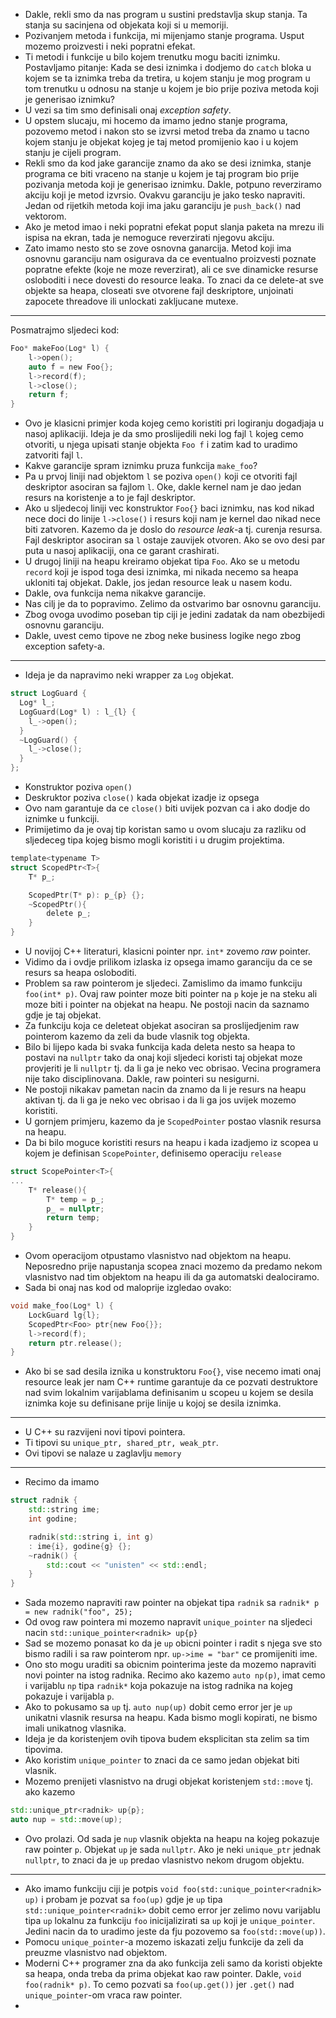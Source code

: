 - Dakle, rekli smo da nas program u sustini predstavlja skup stanja. Ta stanja su sacinjena od objekata koji si u memoriji.
- Pozivanjem metoda i funkcija, mi mijenjamo stanje programa. Usput mozemo proizvesti i neki popratni efekat.
- Ti metodi i funkcije u bilo kojem trenutku mogu baciti iznimku. Postavljamo pitanje: Kada se desi iznimka i dodjemo do `catch` bloka u kojem se ta iznimka treba da tretira, u kojem stanju je mog program u tom trenutku u odnosu na stanje u kojem je bio prije poziva metoda koji je generisao iznimku?
- U vezi sa tim smo definisali onaj *exception safety*.
- U opstem slucaju, mi hocemo da imamo jedno stanje programa, pozovemo metod i nakon sto se izvrsi metod treba da znamo u tacno kojem stanju je objekat kojeg je taj metod promijenio kao i u kojem stanju je cijeli program.
- Rekli smo da kod jake garancije znamo da ako se desi iznimka, stanje programa ce biti vraceno na stanje u kojem je taj program bio prije pozivanja metoda koji je generisao iznimku. Dakle, potpuno reverziramo akciju koji je metod izvrsio. Ovakvu garanciju je jako tesko napraviti. Jedan od rijetkih metoda koji ima jaku garanciju je `push_back()` nad vektorom.
- Ako je metod imao i neki popratni efekat poput slanja paketa na mrezu ili ispisa na ekran, tada je nemoguce reverzirati njegovu akciju.
- Zato imamo nesto sto se zove osnovna ganarcija. Metod koji ima osnovnu garanciju nam osigurava da ce eventualno proizvesti poznate popratne efekte (koje ne moze reverzirat), ali ce sve dinamicke resurse osloboditi i nece dovesti do resource leaka. To znaci da ce delete-at sve objekte sa heapa, closeati sve otvorene fajl deskriptore, unjoinati zapocete threadove ili unlockati zakljucane mutexe.

---

Posmatrajmo sljedeci kod:

```c
Foo* makeFoo(Log* l) {
	l->open();
	auto f = new Foo{};
	l->record(f);
	l->close();
	return f;
}
```

- Ovo je klasicni primjer koda kojeg cemo koristiti pri logiranju dogadjaja u nasoj aplikaciji. Ideja je da smo proslijedili neki log fajl `l` kojeg cemo otvoriti, u njega upisati stanje objekta `Foo f` i zatim kad to uradimo zatvoriti fajl `l`.
- Kakve garancije spram iznimku pruza funkcija `make_foo`?
- Pa u prvoj liniji nad objektom `l` se poziva `open()` koji ce otvoriti fajl deskriptor asociran sa fajlom `l`. Oke, dakle kernel nam je dao jedan resurs na koristenje a to je fajl deskriptor.
- Ako u sljedecoj liniji vec konstruktor `Foo{}` baci iznimku, nas kod nikad nece doci do linije `l->close()` i resurs koji nam je kernel dao nikad nece biti zatvoren. Kazemo da je doslo do *resource leak*-a tj. curenja resursa. Fajl deskriptor asociran sa `l` ostaje zauvijek otvoren. Ako se ovo desi par puta u nasoj aplikaciji, ona ce garant crashirati.
- U drugoj liniji na heapu kreiramo objekat tipa `Foo`. Ako se u metodu `record` koji je ispod toga desi iznimka, mi nikada necemo sa heapa ukloniti taj objekat. Dakle, jos jedan resource leak u nasem kodu.
- Dakle, ova funkcija nema nikakve garancije.
- Nas cilj je da to popravimo. Zelimo da ostvarimo bar osnovnu garanciju.
- Zbog ovoga uvodimo poseban tip ciji je jedini zadatak da nam obezbijedi osnovnu garanciju.
- Dakle, uvest cemo tipove ne zbog neke business logike nego zbog exception safety-a.
---
- Ideja je da napravimo neki wrapper za `Log` objekat.

```c
struct LogGuard {
  Log* l_;
  LogGuard(Log* l) : l_{l} { 
    l_->open(); 
  }
  ~LogGuard() { 
    l_->close(); 
  }
};
```

- Konstruktor poziva `open()`
- Deskruktor poziva `close()` kada objekat izadje iz opsega
- Ovo nam garantuje da ce `close()` biti uvijek pozvan ca i ako dodje do iznimke u funkciji.
- Primijetimo da je ovaj tip koristan samo u ovom slucaju za razliku od sljedeceg tipa kojeg bismo mogli koristiti i u drugim projektima.

```c
template<typename T>
struct ScopedPtr<T>{
	T* p_;

	ScopedPtr(T* p): p_{p} {};
	~ScopedPtr(){
		delete p_;
	}
}
```

- U novijoj C++ literaturi, klasicni pointer npr. `int*` zovemo *raw* pointer.
- Vidimo da i ovdje prilikom izlaska iz opsega imamo garanciju da ce se resurs sa heapa osloboditi.
- Problem sa raw pointerom je sljedeci. Zamislimo da imamo funkciju `foo(int* p)`. Ovaj raw pointer moze biti pointer na `p` koje je na steku ali moze biti i pointer na objekat na heapu. Ne postoji nacin da saznamo gdje je taj objekat.
- Za funkciju koja ce deleteat objekat asociran sa proslijedjenim raw pointerom kazemo da zeli da bude vlasnik tog objekta.
- Bilo bi lijepo kada bi svaka funkcija kada deleta nesto sa heapa to postavi na `nullptr` tako da onaj koji sljedeci koristi taj objekat moze provjeriti je li `nullptr` tj. da li ga je neko vec obrisao. Vecina programera nije tako disciplinovana. Dakle, raw pointeri su nesigurni.
- Ne postoji nikakav pametan nacin da znamo da li je resurs na heapu aktivan tj. da li ga je neko vec obrisao i da li ga jos uvijek mozemo koristiti.
- U gornjem primjeru, kazemo da je `ScopedPointer` postao vlasnik resursa na heapu.
- Da bi bilo moguce koristiti resurs na heapu i kada izadjemo iz scopea u kojem je definisan `ScopePointer`, definisemo operaciju `release`

```c
struct ScopePointer<T>{
...
	T* release(){
		T* temp = p_;
		p_ = nullptr;
		return temp;
	}
}
```

- Ovom operacijom otpustamo vlasnistvo nad objektom na heapu. Neposredno prije napustanja scopea znaci mozemo da predamo nekom vlasnistvo nad tim objektom na heapu ili da ga automatski dealociramo.
- Sada bi onaj nas kod od maloprije izgledao ovako:

```c
void make_foo(Log* l) {
	LockGuard lg{l};
	ScopedPtr<Foo> ptr{new Foo{}};
	l->record(f);
	return ptr.release();
}
```

- Ako bi se sad desila iznika u konstruktoru `Foo{}`, vise necemo imati onaj resource leak jer nam C++ runtime garantuje da ce pozvati destruktore nad svim lokalnim varijablama definisanim u scopeu u kojem se desila iznimka koje su definisane prije linije u kojoj se desila iznimka.
---

- U C++ su razvijeni novi tipovi pointera.
- Ti tipovi su `unique_ptr, shared_ptr, weak_ptr`.
- Ovi tipovi se nalaze u zaglavlju `memory`

---
- Recimo da imamo

```cpp
struct radnik {
	std::string ime;
	int godine;

	radnik(std::string i, int g)
	: ime{i}, godine{g} {};
	~radnik() {
		std::cout << "unisten" << std::endl;
	}
}
```

- Sada mozemo napraviti raw pointer na objekat tipa `radnik` sa `radnik* p = new radnik("foo", 25);`
- Od ovog raw pointera mi mozemo napravit `unique_pointer` na sljedeci nacin `std::unique_pointer<radnik> up{p}`
- Sad se mozemo ponasat ko da je `up` obicni pointer i radit s njega sve sto bismo radili i sa raw pointerom npr. `up->ime = "bar"` ce promijeniti ime.
- Ono sto mogu uraditi sa obicnim pointerima jeste da mozemo napraviti novi pointer na istog radnika. Recimo ako kazemo `auto np(p)`, imat cemo i varijablu `np` tipa `radnik*` koja pokazuje na istog radnika na kojeg pokazuje i varijabla `p`.
- Ako to pokusamo sa `up` tj. `auto nup(up)` dobit cemo error jer je `up` unikatni vlasnik resursa na heapu. Kada bismo mogli kopirati, ne bismo imali unikatnog vlasnika.
- Ideja je da koristenjem ovih tipova budem eksplicitan sta zelim sa tim tipovima.
- Ako koristim `unique_pointer` to znaci da ce samo jedan objekat biti vlasnik.
- Mozemo prenijeti vlasnistvo na drugi objekat koristenjem `std::move` tj. ako kazemo

```cpp
std::unique_ptr<radnik> up{p};
auto nup = std::move(up);
```

- Ovo prolazi. Od sada je `nup` vlasnik objekta na heapu na kojeg pokazuje raw pointer `p`. Objekat `up` je sada `nullptr`. Ako je neki `unique_ptr` jednak `nullptr`, to znaci da je `up` predao vlasnistvo nekom drugom objektu.

---
- Ako imamo funkciju ciji je potpis `void foo(std::unique_pointer<radnik> up)` i probam je pozvat sa `foo(up)` gdje je `up` tipa `std::unique_pointer<radnik>` dobit cemo error jer zelimo novu varijablu tipa `up` lokalnu za funkciju `foo` inicijalizirati sa `up` koji je `unique_pointer`. Jedini nacin da to uradimo jeste da fju pozovemo sa `foo(std::move(up))`.
- Pomocu `unique_pointer`-a mozemo iskazati zelju funkcije da zeli da preuzme vlasnistvo nad objektom.
- Moderni C++ programer zna da ako funkcija zeli samo da koristi objekte sa heapa, onda treba da prima objekat kao  raw pointer. Dakle, `void foo(radnik* p)`. To cemo pozvati sa `foo(up.get())` jer `.get()` nad `unique_pointer`-om  vraca raw pointer.
- 